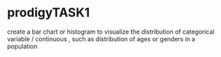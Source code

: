 # prodigyTASK1
create a bar chart or histogram to visualize the distribution of categorical variable / continuous , such as distribution of ages or genders in a population 

